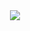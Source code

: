<div align="center">
  <img src="https://metrics.lecoq.io/promisies?template=classic&base=header%2C%20activity%2C%20community%2C%20repositories%2C%20metadata&base.indepth=false&base.hireable=false&base.skip=false&config.timezone=Etc%2FGMT-8)"> </div>
